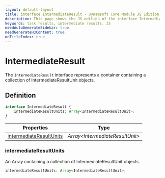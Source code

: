 ```yaml
---
layout: default-layout
title: interface IntermediateResult - Dynamsoft Core Module JS Edition API Reference
description: This page shows the JS edition of the interface IntermediateResult in Dynamsoft Core Module.
keywords: task results, intermediate results, JS
needAutoGenerateSidebar: true
needGenerateH3Content: true
noTitleIndex: true
---
```


# IntermediateResult

The `IntermediateResult` interface represents a container containing a collection of IntermediateResultUnit objects.

## Definition

```typescript
interface IntermediateResult {
    intermediateResultUnits: Array<IntermediateResultUnit>;
}
```

| Properties | Type |
|--------|-------------|
| [intermediateResultUnits](#intermediateresultunits) | *Array\<IntermediateResultUnit>* |

### intermediateResultUnits

An Array containing a collection of IntermediateResultUnit objects.

```typescript
intermediateResultUnits: Array<IntermediateResultUnit>;
```
